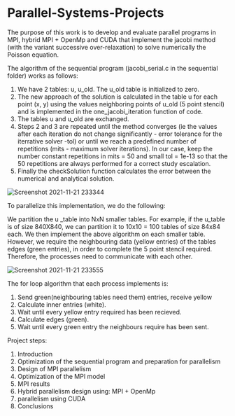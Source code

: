 # Parallel-Systems-Projects

The purpose of this work is to develop and evaluate parallel programs in MPI, hybrid MPI + OpenMp
and CUDA that implement the jacobi method (with the variant successive over-relaxation) to solve numerically the
Poisson equation.


The algorithm of the sequential program (jacobi_serial.c in the sequential folder) works as follows:
1. We have 2 tables: u, u_old. The u_old table is initialized to zero.
2. The new approach of the solution is calculated in the table u for each point (x, y) using the values neighboring points of u_old (5 point stencil) and is implemented in the one_jacobi_iteration function of code.
3. The tables u and u_old are exchanged.
4. Steps 2 and 3 are repeated until the method converges (ie the values after each iteration do not change significantly - error tolerance for the iterrative solver -tol) or until we reach a predefined number of repetitions (mits - maximum solver iterations). In our case, keep the number constant repetitions in mits = 50 and small tol = 1e-13 so that the 50 repetitions are always performed for a correct study escalation.
5. Finally the checkSolution function calculates the error between the numerical and analytical solution.

![Screenshot 2021-11-21 233344](https://user-images.githubusercontent.com/50372934/142779764-a4c544ab-ed51-4607-a50f-08e6df1c9206.png)


To parallelize this implementation, we do the following:

We partition the u _table into NxN smaller tables. For example, if the u_table is of size 840X840, we can partition it to 10x10 = 100 tables of size 84x84 each.
We then implement the above algorithm on each smaller table. However, we require the neighbouring data (yellow entries) of the tables edges (green entries), in order to complete the 5 point stencil required. Therefore, the processes need to communicate with each other. 

![Screenshot 2021-11-21 233555](https://user-images.githubusercontent.com/50372934/142779833-aea2af1e-a118-4229-a06e-be1540a7c402.png)

The for loop algorithm that each process implements is:
  
<ol>
  <li>Send green(neighbouring tables need them) entries, receive yellow</li>
  <li>Calculate inner entries (white).</li>
  <li>Wait until every yellow entry required has been recieved.</li>
  <li>Calculate edges (green).</li>
  <li>Wait until every green entry the neighbours require has been sent.</li>
</ol>




Project steps:

<ol>
<li>Introduction</li>
<li>Optimization of the sequential program and preparation for parallelism</li>
<li>Design of MPI parallelism</li>
<li>Optimization of the MPI model</li>
<li>MPI results</li>
<li>Hybrid parallelism design using: MPI + OpenMp</li>
<li>parallelism using CUDA</li>
<li>Conclusions</li>
</ol>

